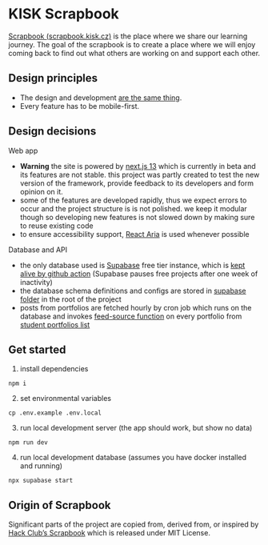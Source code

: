 # KISK Scrapbook

[Scrapbook (scrapbook.kisk.cz)](https://scrapbook.kisk.cz/) is the place where we share our learning journey.
The goal of the scrapbook is to create a place where we will enjoy coming back to find
out what others are working on and support each other.

## Design principles

- The design and development [are the same thing](https://www.youtube.com/watch?v=3hccXiXI0u8).
- Every feature has to be mobile-first.

## Design decisions

Web app

- **Warning** the site is powered by [next.js 13](https://nextjs.org/) which is currently in beta
  and its features are not stable. this project was partly created to test the new version
  of the framework, provide feedback to its developers and form opinion on it.
- some of the features are developed rapidly, thus we expect errors to occur and the project
  structure is is not polished. we keep it modular though so developing new features is not
  slowed down by making sure to reuse existing code
- to ensure accessibility support, [React Aria](https://react-spectrum.adobe.com/react-aria/)
  is used whenever possible

Database and API

- the only database used is [Supabase](https://supabase.com/) free tier instance, which is
  [kept alive by github action](https://github.com/kisk-muni/scrapbook/blob/main/.github/workflows/keep-supabase-alive.yaml)
  (Supabase pauses free projects after one week of inactivity)
- the database schema definitions and configs are stored in
  [supabase folder](https://github.com/kisk-muni/scrapbook/tree/main/supabase) in the root of the project
- posts from portfolios are fetched hourly by cron job which runs on the database and invokes
  [feed-source function](./supabase/functions/feed-source/index.ts) on every portfolio from
  [student portfolios list](https://kisk.vercel.app/students)

## Get started

1. install dependencies

```
npm i
```

2. set environmental variables

```
cp .env.example .env.local
```

3. run local development server (the app should work, but show no data)

```
npm run dev
```

4. run local development database (assumes you have docker installed and running)

```
npx supabase start
```

## Origin of Scrapbook

Significant parts of the project are copied from, derived from, or
inspired by [Hack Club’s Scrapbook](https://github.com/hackclub/scrapbook)
which is released under MIT License.
